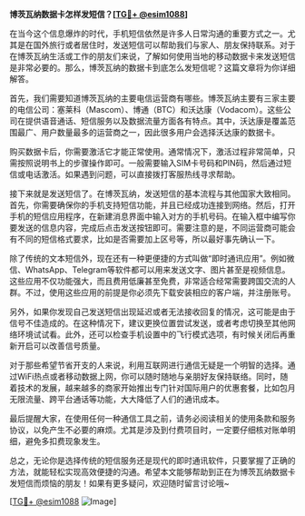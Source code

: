 **博茨瓦纳数据卡怎样发短信？[[TG💪+ @esim1088](https://t.me/s/esim1088)]**

在当今这个信息爆炸的时代，手机短信依然是许多人日常沟通的重要方式之一。尤其是在国外旅行或者居住时，发送短信可以帮助我们与家人、朋友保持联系。对于在博茨瓦纳生活或工作的朋友们来说，了解如何使用当地的移动数据卡来发送短信是非常必要的。那么，博茨瓦纳的数据卡到底怎么发短信呢？这篇文章将为你详细解答。

首先，我们需要知道博茨瓦纳的主要电信运营商有哪些。博茨瓦纳主要有三家主要的电信公司：塞莱科（Mascom）、博通（BTC）和沃达康（Vodacom）。这些公司在提供语音通话、短信服务以及数据流量方面各有特点。其中，沃达康是覆盖范围最广、用户数量最多的运营商之一，因此很多用户会选择沃达康的数据卡。

购买数据卡后，你需要激活它才能正常使用。通常情况下，激活过程非常简单，只需按照说明书上的步骤操作即可。一般需要输入SIM卡号码和PIN码，然后通过短信或电话激活。如果遇到问题，可以直接拨打客服热线寻求帮助。

接下来就是发送短信了。在博茨瓦纳，发送短信的基本流程与其他国家大致相同。首先，你需要确保你的手机支持短信功能，并且已经成功连接到网络。然后，打开手机的短信应用程序，在新建消息界面中输入对方的手机号码。在输入框中编写你要发送的信息内容，完成后点击发送按钮即可。需要注意的是，不同运营商可能会有不同的短信格式要求，比如是否需要加上区号等，所以最好事先确认一下。

除了传统的文本短信外，现在还有一种更便捷的方式叫做“即时通讯应用”。例如微信、WhatsApp、Telegram等软件都可以用来发送文字、图片甚至是视频信息。这些应用不仅功能强大，而且费用低廉甚至免费，非常适合经常需要跨国交流的人群。不过，使用这些应用的前提是你必须先下载安装相应的客户端，并注册账号。

另外，如果你发现自己发送短信出现延迟或者无法接收回复的情况，这可能是由于信号不佳造成的。在这种情况下，建议更换位置尝试发送，或者考虑切换至其他网络环境试试看。此外，还可以检查手机设置中的飞行模式选项，有时候关闭后再重新开启可以改善信号质量。

对于那些希望节省开支的人来说，利用互联网进行通信无疑是一个明智的选择。通过WiFi热点或者移动数据上网，你可以随时随地与亲朋好友保持联络。同时，随着技术的发展，越来越多的商家开始推出专门针对国际用户的优惠套餐，比如包月无限流量、跨平台通话等功能，大大降低了人们的通讯成本。

最后提醒大家，在使用任何一种通信工具之前，请务必阅读相关的使用条款和服务协议，以免产生不必要的麻烦。尤其是涉及到付费项目时，一定要仔细核对账单明细，避免多扣费现象发生。

总之，无论你是选择传统的短信服务还是现代的即时通讯软件，只要掌握了正确的方法，就能轻松实现高效便捷的沟通。希望本文能够帮助到正在为博茨瓦纳数据卡发短信而烦恼的朋友！如果有更多疑问，欢迎随时留言讨论哦~

[[TG💪+ @esim1088](https://t.me/s/esim1088) ![Image](https://i.postimg.cc/4NQfJmqS/Snipaste-2025-05-13-00-14-12.png)]